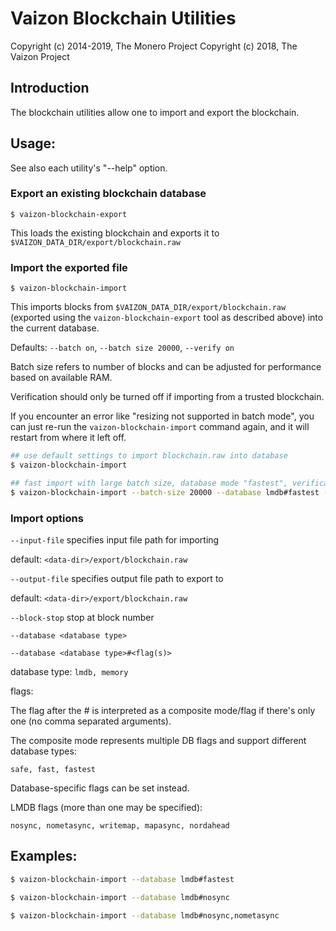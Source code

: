 # Vaizon Blockchain Utilities

Copyright (c) 2014-2019, The Monero Project
Copyright (c)      2018, The Vaizon Project

## Introduction

The blockchain utilities allow one to import and export the blockchain.

## Usage:

See also each utility's "--help" option.

### Export an existing blockchain database

`$ vaizon-blockchain-export`

This loads the existing blockchain and exports it to `$VAIZON_DATA_DIR/export/blockchain.raw`

### Import the exported file

`$ vaizon-blockchain-import`

This imports blocks from `$VAIZON_DATA_DIR/export/blockchain.raw` (exported using the
`vaizon-blockchain-export` tool as described above) into the current database.

Defaults: `--batch on`, `--batch size 20000`, `--verify on`

Batch size refers to number of blocks and can be adjusted for performance based on available RAM.

Verification should only be turned off if importing from a trusted blockchain.

If you encounter an error like "resizing not supported in batch mode", you can just re-run
the `vaizon-blockchain-import` command again, and it will restart from where it left off.

```bash
## use default settings to import blockchain.raw into database
$ vaizon-blockchain-import

## fast import with large batch size, database mode "fastest", verification off
$ vaizon-blockchain-import --batch-size 20000 --database lmdb#fastest --verify off

```

### Import options

`--input-file`
specifies input file path for importing

default: `<data-dir>/export/blockchain.raw`

`--output-file`
specifies output file path to export to

default: `<data-dir>/export/blockchain.raw`

`--block-stop`
stop at block number

`--database <database type>`

`--database <database type>#<flag(s)>`

database type: `lmdb, memory`

flags:

The flag after the # is interpreted as a composite mode/flag if there's only
one (no comma separated arguments).

The composite mode represents multiple DB flags and support different database types:

`safe, fast, fastest`

Database-specific flags can be set instead.

LMDB flags (more than one may be specified):

`nosync, nometasync, writemap, mapasync, nordahead`

## Examples:

```bash
$ vaizon-blockchain-import --database lmdb#fastest

$ vaizon-blockchain-import --database lmdb#nosync

$ vaizon-blockchain-import --database lmdb#nosync,nometasync
```
